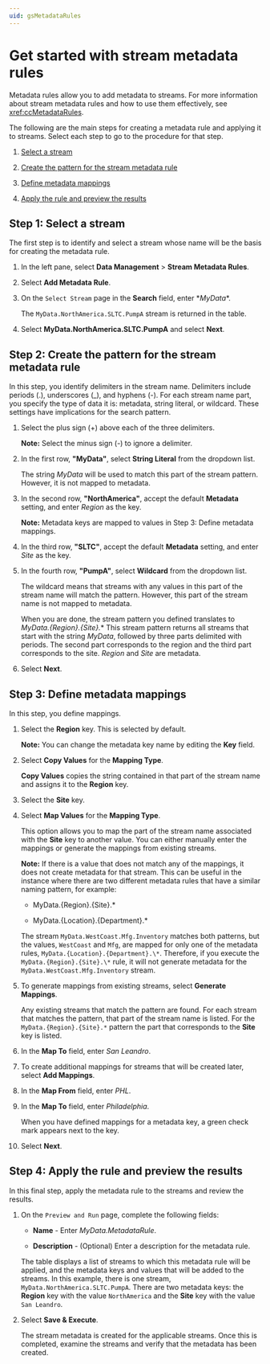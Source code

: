 ```yaml
---
uid: gsMetadataRules
---
```


# Get started with stream metadata rules

Metadata rules allow you to add metadata to streams. For more information about stream metadata rules and how to use them effectively, see <xref:ccMetadataRules>.

The following are the main steps for creating a metadata rule and applying it to streams. Select each step to go to the procedure for that step. 

1. [Select a stream](#step-1)

2. [Create the pattern for the stream metadata rule](#step-2)

3. [Define metadata mappings](#step-3)

4. [Apply the rule and preview the results](#step-4)

<!-- Writer's Comment: You must link the steps above to the sections below using HTML anchors because Markdown does not permit colons in anchor names. -->

## <a name="step-1"></a>Step 1: Select a stream

The first step is to identify and select a stream whose name will be the basis for creating the metadata rule.

1. In the left pane, select **Data Management** > **Stream Metadata Rules**.

1. Select **Add Metadata Rule**.

1. On the `Select Stream` page in the **Search** field, enter \**MyData*\*.

   The `MyData.NorthAmerica.SLTC.PumpA` stream is returned in the table.

1. Select **MyData.NorthAmerica.SLTC.PumpA** and select **Next**. 

## <a name="step-2"></a>Step 2: Create the pattern for the stream metadata rule

In this step, you identify delimiters in the stream name. Delimiters include periods (.), underscores (_), and hyphens (-). For each stream name part, you specify the type of data it is: metadata, string literal, or wildcard. These settings have implications for the search pattern.

1. Select the plus sign (+) above each of the three delimiters.

   **Note:** Select the minus sign (-) to ignore a delimiter.

1. In the first row, **"MyData"**, select **String Literal** from the dropdown list.

   The string *MyData* will be used to match this part of the stream pattern. However, it is not mapped to metadata.

1. In the second row, **"NorthAmerica"**, accept the default **Metadata** setting, and enter *Region* as the key.

   **Note:** Metadata keys are mapped to values in Step 3: Define metadata mappings.

1. In the third row, **"SLTC"**, accept the default **Metadata** setting, and enter *Site* as the key.

1. In the fourth row, **"PumpA"**, select **Wildcard** from the dropdown list.

   The wildcard means that streams with any values in this part of the stream name will match the pattern. However, this part of the stream name is not mapped to metadata.

   When you are done, the stream pattern you defined translates to *MyData.{Region}.{Site}.** This stream pattern returns all streams that start with the string *MyData*, followed by three parts delimited with periods. The second part corresponds to the region and the third part corresponds to the site. *Region* and *Site* are metadata.
  
1. Select **Next**. 

## <a name="step-3"></a>Step 3: Define metadata mappings

In this step, you define mappings. 

1. Select the **Region** key. This is selected by default.

   **Note:** You can change the metadata key name by editing the **Key** field.

1. Select **Copy Values** for the **Mapping Type**.

   **Copy Values** copies the string contained in that part of the stream name and assigns it to the **Region** key.

1. Select the **Site** key.

1. Select **Map Values** for the **Mapping Type**.

   This option allows you to map the part of the stream name associated with the **Site** key to another value. You can either manually enter the mappings or generate the mappings from existing streams. 
  
    **Note:** If there is a value that does not match any of the mappings, it does not create metadata for that stream. This can be useful in the instance where there are two different metadata rules that have a similar naming pattern, for example:

    - MyData.{Region}.{Site}.*

    - MyData.{Location}.{Department}.*

    The stream `MyData.WestCoast.Mfg.Inventory` matches both patterns, but the values, `WestCoast` and `Mfg`, are mapped for only one of the metadata rules, `MyData.{Location}.{Department}.\*`. Therefore, if you execute the `MyData.{Region}.{Site}.\*` rule, it will not generate metadata for the `MyData.WestCoast.Mfg.Inventory` stream.

1. To generate mappings from existing streams, select **Generate Mappings**.

   Any existing streams that match the pattern are found. For each stream that matches the pattern, that part of the stream name is listed. For the `MyData.{Region}.{Site}.*` pattern the part that corresponds to the **Site** key is listed.
   
1. In the **Map To** field, enter *San Leandro*. 

1. To create additional mappings for streams that will be created later, select **Add Mappings**.
   
1. In the **Map From** field, enter *PHL*. 

1. In the **Map To** field, enter *Philadelphia*.

   When you have defined mappings for a metadata key, a green check mark appears next to the key.

1. Select **Next**.

## <a name="step-4"></a>Step 4: Apply the rule and preview the results

In this final step, apply the metadata rule to the streams and review the results. 

1. On the `Preview and Run` page, complete the following fields:

   - **Name** - Enter *MyData.MetadataRule*.

   - **Description** - (Optional) Enter a description for the metadata rule.

   The table displays a list of streams to which this metadata rule will be applied, and the metadata keys and values that will be added to the streams. In this example, there is one stream, `MyData.NorthAmerica.SLTC.PumpA`. There are two metadata keys: the **Region** key with the value `NorthAmerica` and the **Site** key with the value `San Leandro`.

   <!-- I'd like to include a screen capture of this, but I'm not able to get to the preview page. I get an error: Failed to Load Preview There was an error loading the preview from the server This is due to a bug 216457.-->

1. Select **Save & Execute**.

   The stream metadata is created for the applicable streams. Once this is completed, examine the streams and verify that the metadata has been created. 
